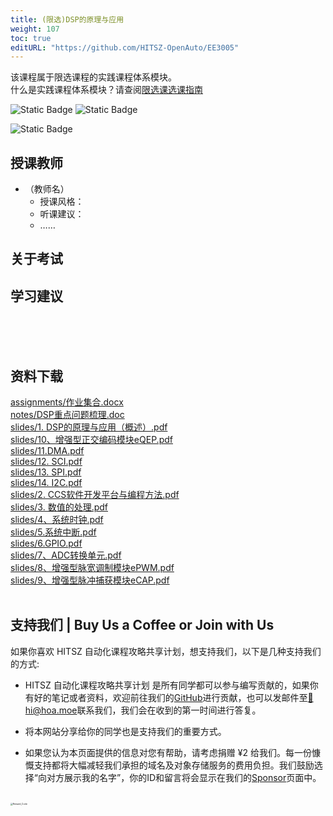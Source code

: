 ```yaml
---
title: (限选)DSP的原理与应用
weight: 107
toc: true
editURL: "https://github.com/HITSZ-OpenAuto/EE3005"
---
```

该课程属于限选课程的实践课程体系模块。
<br>
什么是实践课程体系模块？请查阅[限选课选课指南](https://hoa.moe/blog/selecting-distributive-lessons/)


![Static Badge](https://img.shields.io/badge/%E8%80%83%E6%9F%A5%E8%AF%BE-green)
![Static Badge](https://img.shields.io/badge/%E5%AD%A6%E5%88%86-3-moccasin)

![Static Badge](https://img.shields.io/badge/%E6%88%90%E7%BB%A9%E6%9E%84%E6%88%90未知-gold)


## 授课教师

- （教师名）
  - 授课风格：
  - 听课建议：
  - ……

## 关于考试

## 学习建议
<br>
<br>
<br>


## 资料下载

<a href="https://gh.hoa.moe/github.com/HITSZ-OpenAuto/EE3005/raw/main/assignments/%E4%BD%9C%E4%B8%9A%E9%9B%86%E5%90%88.docx">assignments/作业集合.docx</a>
<br>
<a href="https://gh.hoa.moe/github.com/HITSZ-OpenAuto/EE3005/raw/main/notes/DSP%E9%87%8D%E7%82%B9%E9%97%AE%E9%A2%98%E6%A2%B3%E7%90%86.doc">notes/DSP重点问题梳理.doc</a>
<br>
<a href="https://gh.hoa.moe/github.com/HITSZ-OpenAuto/EE3005/raw/main/slides/1.%20DSP%E7%9A%84%E5%8E%9F%E7%90%86%E4%B8%8E%E5%BA%94%E7%94%A8%EF%BC%88%E6%A6%82%E8%BF%B0%EF%BC%89.pdf">slides/1. DSP的原理与应用（概述）.pdf</a>
<br>
<a href="https://gh.hoa.moe/github.com/HITSZ-OpenAuto/EE3005/raw/main/slides/10%E3%80%81%E5%A2%9E%E5%BC%BA%E5%9E%8B%E6%AD%A3%E4%BA%A4%E7%BC%96%E7%A0%81%E6%A8%A1%E5%9D%97eQEP.pdf">slides/10、增强型正交编码模块eQEP.pdf</a>
<br>
<a href="https://gh.hoa.moe/github.com/HITSZ-OpenAuto/EE3005/raw/main/slides/11.DMA.pdf">slides/11.DMA.pdf</a>
<br>
<a href="https://gh.hoa.moe/github.com/HITSZ-OpenAuto/EE3005/raw/main/slides/12.%20SCI.pdf">slides/12. SCI.pdf</a>
<br>
<a href="https://gh.hoa.moe/github.com/HITSZ-OpenAuto/EE3005/raw/main/slides/13.%20SPI.pdf">slides/13. SPI.pdf</a>
<br>
<a href="https://gh.hoa.moe/github.com/HITSZ-OpenAuto/EE3005/raw/main/slides/14.%20I2C.pdf">slides/14. I2C.pdf</a>
<br>
<a href="https://gh.hoa.moe/github.com/HITSZ-OpenAuto/EE3005/raw/main/slides/2.%20CCS%E8%BD%AF%E4%BB%B6%E5%BC%80%E5%8F%91%E5%B9%B3%E5%8F%B0%E4%B8%8E%E7%BC%96%E7%A8%8B%E6%96%B9%E6%B3%95.pdf">slides/2. CCS软件开发平台与编程方法.pdf</a>
<br>
<a href="https://gh.hoa.moe/github.com/HITSZ-OpenAuto/EE3005/raw/main/slides/3.%20%E6%95%B0%E5%80%BC%E7%9A%84%E5%A4%84%E7%90%86.pdf">slides/3. 数值的处理.pdf</a>
<br>
<a href="https://gh.hoa.moe/github.com/HITSZ-OpenAuto/EE3005/raw/main/slides/4%E3%80%81%E7%B3%BB%E7%BB%9F%E6%97%B6%E9%92%9F.pdf">slides/4、系统时钟.pdf</a>
<br>
<a href="https://gh.hoa.moe/github.com/HITSZ-OpenAuto/EE3005/raw/main/slides/5.%E7%B3%BB%E7%BB%9F%E4%B8%AD%E6%96%AD.pdf">slides/5.系统中断.pdf</a>
<br>
<a href="https://gh.hoa.moe/github.com/HITSZ-OpenAuto/EE3005/raw/main/slides/6.GPIO.pdf">slides/6.GPIO.pdf</a>
<br>
<a href="https://gh.hoa.moe/github.com/HITSZ-OpenAuto/EE3005/raw/main/slides/7%E3%80%81ADC%E8%BD%AC%E6%8D%A2%E5%8D%95%E5%85%83.pdf">slides/7、ADC转换单元.pdf</a>
<br>
<a href="https://gh.hoa.moe/github.com/HITSZ-OpenAuto/EE3005/raw/main/slides/8%E3%80%81%E5%A2%9E%E5%BC%BA%E5%9E%8B%E8%84%89%E5%AE%BD%E8%B0%83%E5%88%B6%E6%A8%A1%E5%9D%97ePWM.pdf">slides/8、增强型脉宽调制模块ePWM.pdf</a>
<br>
<a href="https://gh.hoa.moe/github.com/HITSZ-OpenAuto/EE3005/raw/main/slides/9%E3%80%81%E5%A2%9E%E5%BC%BA%E5%9E%8B%E8%84%89%E5%86%B2%E6%8D%95%E8%8E%B7%E6%A8%A1%E5%9D%97eCAP.pdf">slides/9、增强型脉冲捕获模块eCAP.pdf</a>
<br>
<br>


## 支持我们 | Buy Us a Coffee or Join with Us

如果你喜欢 HITSZ 自动化课程攻略共享计划，想支持我们，以下是几种支持我们的方式:

- HITSZ 自动化课程攻略共享计划 是所有同学都可以参与编写贡献的，如果你有好的笔记或者资料，欢迎前往我们的[GitHub](https://github.com/HITSZ-OpenAuto)进行贡献，也可以发邮件至[📮hi@hoa.moe](mailto:hi@hoa.moe)联系我们，我们会在收到的第一时间进行答复。

- 将本网站分享给你的同学也是支持我们的重要方式。

- 如果您认为本页面提供的信息对您有帮助，请考虑捐赠 ¥2 给我们。每一份慷慨支持都将大幅减轻我们承担的域名及对象存储服务的费用负担。我们鼓励选择“向对方展示我的名字”，你的ID和留言将会显示在我们的[Sponsor](https://hoa.moe/sponsor/)页面中。

<br>
<img src="https://mitcher-1316637614.cos.ap-nanjing.myqcloud.com/hoa/20231112170457.png?imageSlim" alt="Reward_Code" style="zoom:25%; display: block; margin: 0 auto;" />